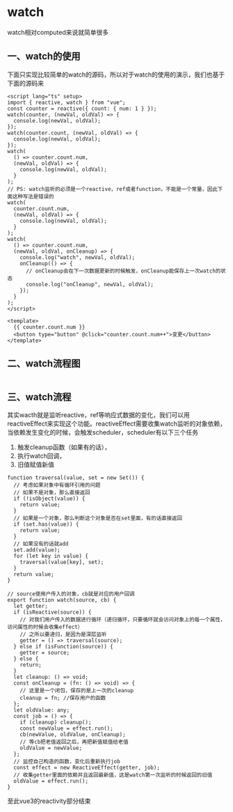 # watch

watch相对computed来说就简单很多

## 一、watch的使用

下面只实现比较简单的watch的源码，所以对于watch的使用的演示，我们也基于下面的源码来

```
<script lang="ts" setup>
import { reactive, watch } from "vue";
const counter = reactive({ count: { num: 1 } });
watch(counter, (newVal, oldVal) => {
  console.log(newVal, oldVal);
});
watch(counter.count, (newVal, oldVal) => {
  console.log(newVal, oldVal);
});
watch(
  () => counter.count.num,
  (newVal, oldVal) => {
    console.log(newVal, oldVal);
  }
);
// PS: watch监听的必须是一个reactive，ref或者function，不能是一个常量，因此下面这种写法是错误的
watch(
  counter.count.num,
  (newVal, oldVal) => {
    console.log(newVal, oldVal);
  }
);
watch(
  () => counter.count.num,
  (newVal, oldVal, onCleanup) => {
    console.log("watch", newVal, oldVal);
    onCleanup(() => {
      // onCleanup会在下一次数据更新的时候触发，onCleanup能保存上一次watch的状态
      console.log("onCleanup", newVal, oldVal);
    });
  }
);
</script>

<template>
  {{ counter.count.num }}
  <button type="button" @click="counter.count.num++">变更</button>
</template>
```

## 二、watch流程图

 <Image :src="'/front-frame/vue3/sound-code/reactivity/watch/1.png'" />

## 三、watch流程

其实wacth就是监听reactive，ref等响应式数据的变化，我们可以用reactiveEffect来实现这个功能。reactiveEffect需要收集watch监听的对象依赖，当依赖发生变化的时候，会触发scheduler，scheduler有以下三个任务

1. 触发cleanup函数（如果有的话），
2. 执行watch回调，
3. 旧值赋值新值

```
function traversal(value, set = new Set()) {
  // 考虑如果对象中有循环引用的问题
  // 如果不是对象，那么直接返回
  if (!isObject(value)) {
    return value;
  }
  // 如果是一个对象，那么判断这个对象是否在set里面，有的话直接返回
  if (set.has(value)) {
    return value;
  }
  // 如果没有的话就add
  set.add(value);
  for (let key in value) {
    traversal(value[key], set);
  }
  return value;
}

// source使用户传入的对象，cb就是对应的用户回调
export function watch(source, cb) {
  let getter;
  if (isReactive(source)) {
    // 对我们用户传入的数据进行循环（递归循环，只要循环就会访问对象上的每一个属性，访问属性的时候会收集effect）
    // 之所以要递归，是因为是深层监听
    getter = () => traversal(source);
  } else if (isFunction(source)) {
    getter = source;
  } else {
    return;
  }
  let cleanup: () => void;
  const onCleanup = (fn: () => void) => {
    // 这里是一个闭包，保存的是上一次的cleanup
    cleanup = fn; //保存用户的函数
  };
  let oldValue: any;
  const job = () => {
    if (cleanup) cleanup();
    const newValue = effect.run();
    cb(newValue, oldValue, onCleanup);
    // 等cb把老值返回之后，再把新值赋值给老值
    oldValue = newValue;
  };
  // 监控自己构造的函数，变化后重新执行job
  const effect = new ReactiveEffect(getter, job);
  // 收集getter里面的依赖并且返回最新值，这是watch第一次监听的时候返回的旧值
  oldValue = effect.run();
}
```

至此vue3的reactivity部分结束
